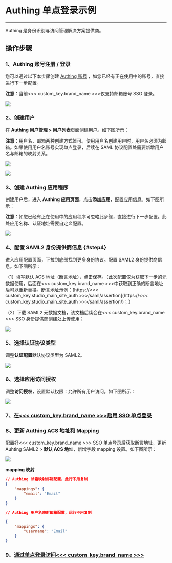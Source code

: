 # Authing 单点登录示例
---


Authing 是身份识别与访问管理解决方案提供商。

## 操作步骤

### 1、Authing 账号注册 / 登录

您可以通过以下本步骤创建 [Authing 账号](https://www.authing.cn/) ，如您已经有正在使用中的账号，直接进行下一步配置。

**注意**：当前<<< custom_key.brand_name >>>仅支持邮箱账号 SSO 登录。

![](../img/1.authing_1.png)

### 2、创建用户

在 **Authing 用户管理 > 用户列表**页面创建用户。如下图所示：

**注意**：用户名、邮箱两种创建方式皆可。使用用户名创建用户时，用户名必须为邮箱。如果使用用户名账号实现单点登录，后续在 SAML 协议配置处需要新增用户名与邮箱的映射关系。

![](../img/03_authing_03.png)

![](../img/03_authing_04.png)


### 3、创建 Authing 应用程序

创建用户后，进入 **Authing 应用页面**，点击**添加应用**，配置应用信息。如下图所示：

**注意**：如您已经有正在使用中的应用程序可忽略此步骤，直接进行下一步配置。此处应用名称、认证地址需要自定义配置。

![](../img/03_authing_06.png)

### 4、配置 SAML2 身份提供商信息 {#step4}

进入应用配置页面，下拉到底部找到更多身份协议。配置 SAML2 身份提供商信息。如下图所示：

（1）填写默认 ACS 地址（断言地址），点击保存。（此次配置仅为获取下一步的元数据使用，后面在<<< custom_key.brand_name >>>中获取到正确的断言地址后可以重新替换。断言地址示例：[https://<<< custom_key.studio_main_site_auth >>>/saml/assertion](https://<<< custom_key.studio_main_site_auth >>>/saml/assertion/)；）

（2）下载 SAML2 元数据文档，该文档后续会在<<< custom_key.brand_name >>> SSO 身份提供商创建处上传使用；

![](../img/03_authing_07.png)

### 5、选择认证协议类型

调整**认证配置**默认协议类型为 SAML2。

![](../img/03_authing_08.png)

### 6、选择应用访问授权

调整**访问授权**，设置默认权限：允许所有用户访问。如下图所示：

![](../img/03_authing_09.png)

### 7、[在<<< custom_key.brand_name >>>启用 SSO 单点登录](./azure-ad.md#step4)

### 8、更新 Authing ACS 地址和 Mapping

配置好<<< custom_key.brand_name >>> SSO 单点登录后获取断言地址，更新 Auhting SAML2 > **默认 ACS 地址**，新增字段 mapping 设置。如下图所示：

![](../img/03_authing_11.png)

**mapping 映射**

```json
// Authing 邮箱映射邮箱配置，此行不用复制
{
    "mappings": {
        "email": "Email"
    }
}

// Authing 用户名映射邮箱配置，此行不用复制

{
    "mappings": {
        "username": "Email"
    }
}
```

### 9、[通过单点登录访问<<< custom_key.brand_name >>>](./azure-ad.md#step7)


